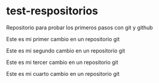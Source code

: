 # test-respositorios
Repositorio para probar los primeros pasos con git y github

Este es mi primer cambio en un repositorio git

Este es mi segundo cambio en un repositorio git

Este es mi tercer cambio en un repositorio git

Este es mi cuarto cambio en un repositorio git